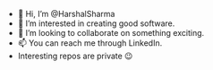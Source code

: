 - 👋 Hi, I’m @HarshalSharma
- 👀 I’m interested in creating good software.
- 💞️ I’m looking to collaborate on something exciting.
- 📫 You can reach me through LinkedIn.
- Interesting repos are private 😉

<!---
HarshalSharma/HarshalSharma is a ✨ special ✨ repository because its `README.md` (this file) appears on your GitHub profile.
You can click the Preview link to take a look at your changes.
--->
